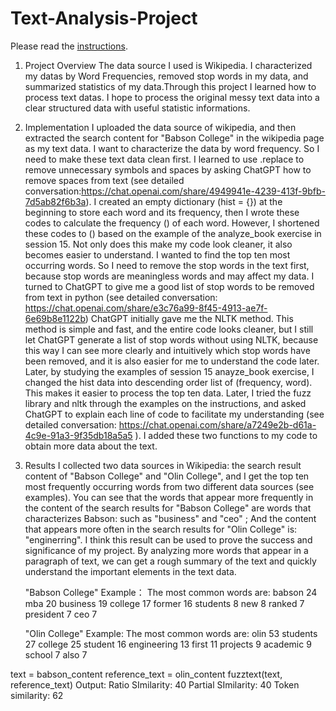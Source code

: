 # Text-Analysis-Project
 
Please read the [instructions](instructions.md).

1. Project Overview
    The data source I used is Wikipedia. I characterized my datas by Word Frequencies, removed stop words in my data, and summarized statistics of my data.Through this project I learned how to process text datas. I hope to process the original messy text data into a clear structured data with useful statistic informations. 

2. Implementation
    I uploaded the data source of wikipedia, and then extracted the search content for "Babson College" in the wikipedia page as my text data. I want to characterize the data by word frequency. So I need to make these text data clean first. I learned to use .replace to remove unnecessary symbols and spaces by asking ChatGPT how to remove spaces from text (see detailed conversation:https://chat.openai.com/share/4949941e-4239-413f-9bfb-7d5ab82f6b3a). I created an empty dictionary (hist = {}) at the beginning to store each word and its frequency, then I wrote these codes to calculate the frequency () of each word. However, I shortened these codes to () based on the example of the analyze_book exercise in session 15. Not only does this make my code look cleaner, it also becomes easier to understand.
    I wanted to find the top ten most occurring words. So I need to remove the stop words in the text first, because stop words are meaningless words and may affect my data. I turned to ChatGPT to give me a good list of stop words to be removed from text in python (see detailed conversation: https://chat.openai.com/share/e3c76a99-8f45-4913-ae7f-6e69b8e1122b) ChatGPT initially gave me the NLTK method. This method is simple and fast, and the entire code looks cleaner, but I still let ChatGPT generate a list of stop words without using NLTK, because this way I can see more clearly and intuitively which stop words have been removed, and it is also easier for me to understand the code later. Later, by studying the examples of session 15 anayze_book exercise, I changed the hist data into descending order list of (frequency, word). This makes it easier to process the top ten data. Later, I tried the fuzz library and nltk through the examples on the instructions, and asked ChatGPT to explain each line of code to facilitate my understanding (see detailed conversation: https://chat.openai.com/share/a7249e2b-d61a-4c9e-91a3-9f35db18a5a5 ). I added these two functions to my code to obtain more data about the text.
3. Results
    I collected two data sources in Wikipedia: the search result content of "Babson College" and "Olin College", and I get the top ten most frequently occurring words from two different data sources (see examples). You can see that the words that appear more frequently in the content of the search results for "Babson College" are words that characterizes Babson: such as "business" and "ceo" ; And the content that appears more often in the search results for "Olin College" is: "enginerring". I think this result can be used to prove the success and significance of my project. By analyzing more words that appear in a paragraph of text, we can get a rough summary of the text and quickly understand the important elements in the text data.

    "Babson College" Example： 
        The most common words are:
        babson   24
        mba      20
        business         19
        college          17
        former   16
        students         8
        new      8
        ranked   7
        president        7
        ceo      7
    
    "Olin College" Example:
        The most common words are:
        olin     53
        students         27
        college          25
        student          16
        engineering      13
        first    11
        projects         9
        academic         9
        school   7
        also     7

text = babson_content
    reference_text = olin_content
    fuzztext(text, reference_text)
Output: 
Ratio SImilarity: 40
Partial SImilarity: 40
Token similarity: 62